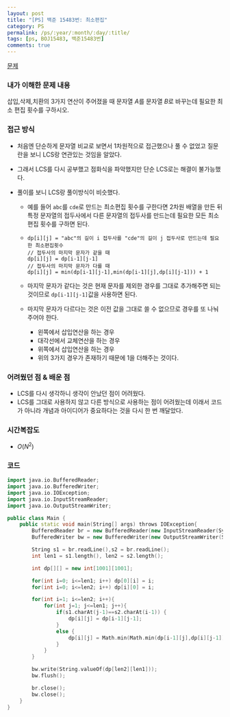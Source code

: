 ```yaml
---
layout: post
title: "[PS] 백준 15483번: 최소편집"
category: PS
permalink: /ps/:year/:month/:day/:title/
tags: [ps, BOJ15483, 백준15483번]
comments: true
---
```


[문제](https://www.acmicpc.net/problem/15483)

### 내가 이해한 문제 내용

삽입,삭제,치환의 3가지 연산이 주어졌을 때 문자열 $A$를 문자열 $B$로 바꾸는데 필요한 최소 편집 횟수를 구하시오.

### 접근 방식

* 처음엔 단순하게 문자열 비교로 보면서 1차원적으로 접근했으나 풀 수 없었고 질문란을 보니 LCS랑 연관있는 것임을 알았다.

* 그래서 LCS를 다시 공부했고 점화식을 파악했지만 단순 LCS로는 해결이 불가능했다.

* 풀이를 보니 LCS랑 풀이방식이 비슷했다.

  * 예를 들어 `abc`를 `cde`로 만드는 최소편집 횟수를 구한다면 2차원 배열을 만든 뒤 특정 문자열의 접두사에서 다른 문자열의 접두사를 만드는데 필요한 모든 최소편집 횟수를 구하면 된다.

  * ```
    dp[i][j] = "abc"의 길이 i 접두사를 "cde"의 길이 j 접두사로 만드는데 필요한 최소편집횟수
    // 접두사의 마지막 문자가 같을 때
    dp[i][j] = dp[i-1][j-1]
    // 접두사의 마지막 문자가 다를 때
    dp[i][j] = min(dp[i-1][j-1],min(dp[i-1][j],dp[i][j-1])) + 1
    ```

  * 마지막 문자가 같다는 것은 현재 문자를 제외한 경우를 그대로 추가해주면 되는 것이므로 `dp[i-1][j-1]`값을 사용하면 된다.

  * 마지막 문자가 다르다는 것은 이전 값을 그대로 쓸 수 없으므로 경우를 또 나눠주어야 한다.

    * 왼쪽에서 삽입연산을 하는 경우
    * 대각선에서 교체연산을 하는 경우
    * 위쪽에서 삽입연산을 하는 경우
    * 위의 3가지 경우가 존재하기 때문에 1을 더해주는 것이다.

### 어려웠던 점 & 배운 점

* LCS를 다시 생각하니 생각이 안났던 점이 어려웠다.
* LCS를 그대로 사용하지 않고 다른 방식으로 사용하는 점이 어려웠는데 이래서 코드가 아니라 개념과 아이디어가 중요하다는 것을 다시 한 번 깨달았다.

### 시간복잡도

* $O(N^2)$

### 코드

```c++
import java.io.BufferedReader;
import java.io.BufferedWriter;
import java.io.IOException;
import java.io.InputStreamReader;
import java.io.OutputStreamWriter;

public class Main {
    public static void main(String[] args) throws IOException{
        BufferedReader br = new BufferedReader(new InputStreamReader(System.in));
        BufferedWriter bw = new BufferedWriter(new OutputStreamWriter(System.out));

        String s1 = br.readLine(),s2 = br.readLine();
        int len1 = s1.length(), len2 = s2.length();

        int dp[][] = new int[1001][1001];

        for(int i=0; i<=len1; i++) dp[0][i] = i;
        for(int i=0; i<=len2; i++) dp[i][0] = i;

        for(int i=1; i<=len2; i++){
            for(int j=1; j<=len1; j++){
                if(s1.charAt(j-1)==s2.charAt(i-1)) {
                    dp[i][j] = dp[i-1][j-1];
                }
                else {
                    dp[i][j] = Math.min(Math.min(dp[i-1][j],dp[i][j-1]),dp[i-1][j-1]) + 1;
                }
            }
        }

        bw.write(String.valueOf(dp[len2][len1]));
        bw.flush();

        br.close();
        bw.close();
    }
}
```
